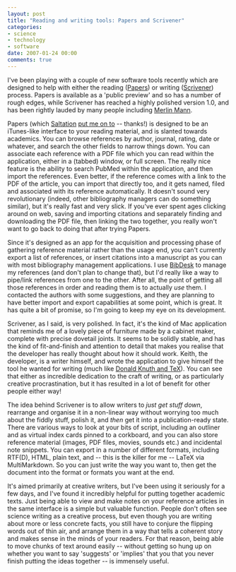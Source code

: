 ```yaml
---
layout: post
title: "Reading and writing tools: Papers and Scrivener"
categories:
- science
- technology
- software
date: 2007-01-24 00:00
comments: true
---
```


<p>I've been playing with a couple of new software tools recently which are designed to help with either the reading (<a href="http://mekentosj.com/papers/">Papers</a>) or writing (<a href="http://www.literatureandlatte.com/scrivener.html">Scrivener</a>) process. Papers is available as a 'public preview' and so has a number of rough edges, while Scrivener has reached a highly polished version 1.0, and has been rightly lauded by many people including <a href="http://www.43folders.com/2007/01/21/scrivener-review/">Merlin Mann</a>.</p>


<p>Papers (which <a href="http://go-blog-go.blogspot.com/">Saltation</a> <a href="http://www.rousette.org.uk/blog/archives/twelfth-night/#9915">put me on to</a> -- thanks!) is designed to be an iTunes-like interface to your reading material, and is slanted towards academics. You can browse references by author, journal, rating, date or whatever, and search the other fields to narrow things down. You can associate each reference with a PDF file which you can read within the application, either in a (tabbed) window, or full screen. The really nice feature is the ability to search PubMed within the application, and then import the references. Even better, if the reference comes with a link to the PDF of the article, you can import that directly too, and it gets named, filed and associated with its reference automatically. It doesn't sound very revolutionary (indeed, other bibliography managers can do something similar), but it's really fast and very slick. If you've ever spent ages clicking around on web, saving and importing citations and separately finding and downloading the PDF file, then linking the two together, you really won't want to go back to doing that after trying Papers.</p>

<p>Since it's designed as an app for the acquisition and processing phase of gathering reference material rather than the usage end, you can't currently export a list of references, or insert citations into a manuscript as you can with most bibliography management applications. I use <a href="http://bibdesk.sourceforge.net/">BibDesk</a> to manage my references (and don't plan to change that), but I'd really like a way to pipe/link references from one to the other. After all, the point of getting all those references in order and reading them is to actually <em>use</em> them. I contacted the authors with some suggestions, and they are planning to have better import and export capabilities at some point, which is great. It has quite a bit of promise, so I'm going to keep my eye on its development.</p>

<p>Scrivener, as I said, is very polished. In fact, it's the kind of Mac application that reminds me of a lovely piece of furniture made by a cabinet maker, complete with precise dovetail joints. It seems to be solidly stable, and has the kind of fit-and-finish and attention to detail that makes you realise that the developer has really thought about how it should work. Keith, the developer, is a writer himself, and wrote the application to give himself the tool he wanted for writing (much like <a href="http://en.wikipedia.org/wiki/Donald_Knuth">Donald Knuth and TeX</a>). You can see that either as incredible dedication to the craft of writing, or as particularly creative procrastination, but it has resulted in a lot of benefit for other people either way!</p>

<p>The idea behind Scrivener is to allow writers to <em>just get stuff down</em>, rearrange and organise it in a non-linear way without worrying too much about the fiddly stuff, polish it, and <em>then</em> get it into a publication-ready state. There are various ways to look at your bits of script, including an outliner and as virtual index cards pinned to a corkboard, and you can also store reference material (images, PDF files, movies, sounds etc.) and incidental note snippets. You can export in a number of different formats, including RTF(D), HTML, plain text, and -- this is the killer for me -- LaTeX via MultiMarkdown. So you can just write the way you want to, then get the document into the format or formats you want at the end.</p>

<p>It's aimed primarily at creative writers, but I've been using it seriously for a few days, and I've found it incredibly helpful for putting together academic texts. Just being able to view and make notes on your reference articles in the same interface is a simple but valuable function. People don't often see science writing as a creative process, but even though you are writing about more or less concrete facts, you still have to conjure the flipping words out of thin air, and arrange them in a way that tells a coherent story and makes sense in the minds of your readers. For that reason, being able to move chunks of text around easily -- without getting so hung up on whether you want to say 'suggests' or 'implies' that you that you never finish putting the ideas together -- is immensely useful.</p>

